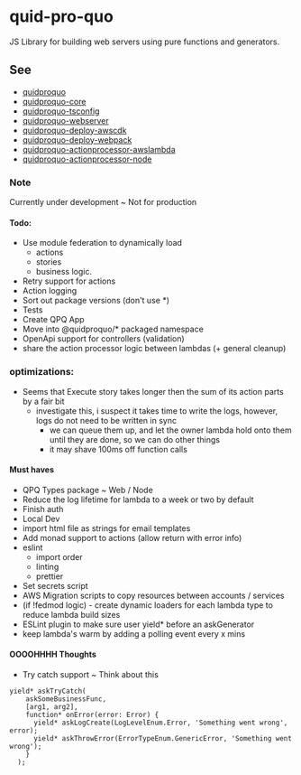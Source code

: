 # quid-pro-quo

JS Library for building web servers using pure functions and generators.

## See

- [quidproquo](https://www.npmjs.com/package/quidproquo)
- [quidproquo-core](https://www.npmjs.com/package/quidproquo-core)
- [quidproquo-tsconfig](https://www.npmjs.com/package/quidproquo-tsconfig)
- [quidproquo-webserver](https://www.npmjs.com/package/quidproquo-webserver)
- [quidproquo-deploy-awscdk](https://www.npmjs.com/package/quidproquo-deploy-awscdk)
- [quidproquo-deploy-webpack](https://www.npmjs.com/package/quidproquo-deploy-webpack)
- [quidproquo-actionprocessor-awslambda](https://www.npmjs.com/package/quidproquo-actionprocessor-awslambda)
- [quidproquo-actionprocessor-node](https://www.npmjs.com/package/quidproquo-actionprocessor-node)

### Note

Currently under development ~ Not for production

#### Todo:

- Use module federation to dynamically load
  - actions
  - stories
  - business logic.
- Retry support for actions
- Action logging
- Sort out package versions (don't use \*)
- Tests
- Create QPQ App
- Move into @quidproquo/\* packaged namespace
- OpenApi support for controllers (validation)
- share the action processor logic between lambdas (+ general cleanup)

### optimizations:

- Seems that Execute story takes longer then the sum of its action parts by a fair bit
  - investigate this, i suspect it takes time to write the logs, however, logs do not need to be
    written in sync
    - we can queue them up, and let the owner lambda hold onto them until they are done, so we can
      do other things
    - it may shave 100ms off function calls

#### Must haves

- QPQ Types package ~ Web / Node
- Reduce the log lifetime for lambda to a week or two by default
- Finish auth
- Local Dev
- import html file as strings for email templates
- Add monad support to actions (allow return with error info)
- eslint
  - import order
  - linting
  - prettier
- Set secrets script
- AWS Migration scripts to copy resources between accounts / services
- (if !fedmod logic) - create dynamic loaders for each lambda type to reduce lambda build sizes
- ESLint plugin to make sure user yield\* before an askGenerator
- keep lambda's warm by adding a polling event every x mins

#### OOOOHHHH Thoughts

- Try catch support ~ Think about this

```
yield* askTryCatch(
    askSomeBusinessFunc,
    [arg1, arg2],
    function* onError(error: Error) {
      yield* askLogCreate(LogLevelEnum.Error, 'Something went wrong', error);
      yield* askThrowError(ErrorTypeEnum.GenericError, 'Something went wrong');
    }
  );
```
